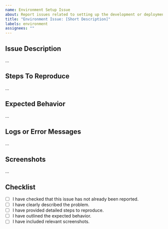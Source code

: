 ```yaml
---
name: Environment Setup Issue
about: Report issues related to setting up the development or deployment environment
title: "Environment Issue: [Short Description]"
labels: environment
assignees: ""
---
```


## Issue Description

<!-- A clear and concise description of what the issue is with the environment setup. -->

...

## Steps To Reproduce

<!-- Steps to reproduce the behavior: -->

...

## Expected Behavior

<!-- A clear and concise description of what you expected to happen. -->

...

## Logs or Error Messages

<!-- Include any logs or error messages related to the environment setup issue. -->

...

## Screenshots

<!-- If applicable, add screenshots to help explain your problem. -->

...

## Checklist

- [ ] I have checked that this issue has not already been reported.
- [ ] I have clearly described the problem.
- [ ] I have provided detailed steps to reproduce.
- [ ] I have outlined the expected behavior.
- [ ] I have included relevant screenshots.
